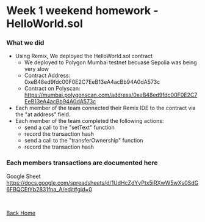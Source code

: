 # Week 1 weekend homework - HelloWorld.sol

### What we did
- Using Remix, We deployed the HelloWorld.sol contract
  - We deployed to Polygon Mumbai testnet becuase Sepolia was being very slow
  - Contract Address: 0xeB48ed9fdc00F0E2C7EeB13eA4acBb94A0dA573c
  - Contract on Polyscan: https://mumbai.polygonscan.com/address/0xeB48ed9fdc00F0E2C7EeB13eA4acBb94A0dA573c
- Each member of the team connected their Remix IDE to the contract via the "at address" field.
- Each member of the team completed the following actions:
  - send a call to the "setText" function
  - record the transaction hash
  - send a call to the "transferOwnership" function
  - record the transaction hash

### Each members transactions are documented here
Google Sheet
https://docs.google.com/spreadsheets/d/1UdHcZdYyPtx5iRXwW5wXs0SdG6FBQCEtYb2831fna_A/edit#gid=0

<br>

[Back Home](../README.md)